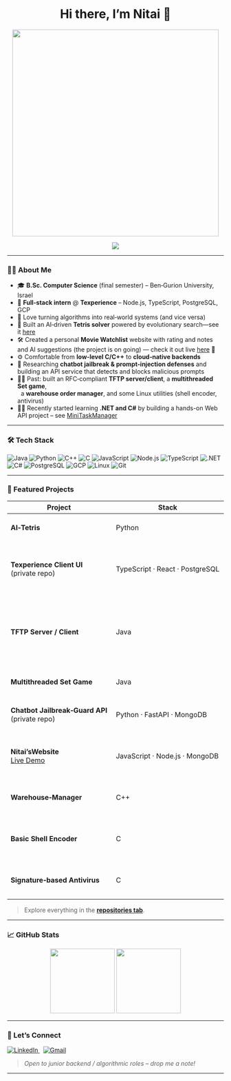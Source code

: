 <h1 align="center">Hi there, I’m Nitai 👋</h1>

<p align="center"><img src="https://user-images.githubusercontent.com/74038190/212749447-bfb7e725-6987-49d9-ae85-2015e3e7cc41.gif" width="480"></p>

<p align="center">
  <img src="https://readme-typing-svg.herokuapp.com/?lines=CS+Student+%7C+Software+Engineer;Algorithms+%26+AI;Backend+%26+DevOps&center=true&width=500&height=40">
</p>

---

### 👨‍💻 About Me
- 🎓 **B.Sc. Computer Science** (final semester) – Ben‑Gurion University, Israel  
- 💼 **Full‑stack intern** @ **Texperience** – Node.js, TypeScript, PostgreSQL, GCP  
- 🧠 Love turning algorithms into real‑world systems (and vice versa)
- 🚀 Built an AI‑driven **Tetris solver** powered by evolutionary search—see it [here](https://github.com/NitaiEdelberg/Ai-Tetris)
- 🛠️ Created a personal **Movie Watchlist** website with rating and notes and AI suggestions (the project is on going) — check it out live [here](https://nitaiswebsite.onrender.com) 🚀
- ⚙️ Comfortable from **low‑level C/C++** to **cloud‑native backends**
- 🔐 Researching **chatbot jailbreak & prompt‑injection defenses** and building an API service that detects and blocks malicious prompts
- 🕵️‍♂️ Past: built an RFC‑compliant **TFTP server/client**, a **multithreaded Set game**,  
  a **warehouse order manager**, and some Linux utilities (shell encoder, antivirus)
- 👨‍🔧 Recently started learning **.NET and C#** by building a hands-on Web API project – see [MiniTaskManager](https://github.com/NitaiEdelberg/Mini-task-manager-dotnet)


---

### 🛠 Tech Stack
<p>
  <img alt="Java"       src="https://img.shields.io/badge/Java-007396?style=flat&logo=java&logoColor=white"/>
  <img alt="Python"     src="https://img.shields.io/badge/Python-3776AB?style=flat&logo=python&logoColor=white"/>
  <img alt="C++"        src="https://img.shields.io/badge/C++-00599C?style=flat&logo=c%2B%2B&logoColor=white"/>
  <img alt="C"          src="https://img.shields.io/badge/C-333?style=flat&logo=c&logoColor=A8B9CC"/>
  <img alt="JavaScript" src="https://img.shields.io/badge/JavaScript-F7DF1E?style=flat&logo=javascript&logoColor=black"/>
  <img alt="Node.js"    src="https://img.shields.io/badge/Node.js-339933?style=flat&logo=nodedotjs&logoColor=white"/>
  <img alt="TypeScript" src="https://img.shields.io/badge/TypeScript-3178C6?style=flat&logo=typescript&logoColor=white"/>
  <img alt=".NET"        src="https://img.shields.io/badge/.NET-512BD4?style=flat&logo=dotnet&logoColor=white"/>
  <img alt="C#"          src="https://img.shields.io/badge/C%23-239120?style=flat&logo=c-sharp&logoColor=white"/>
  <img alt="PostgreSQL" src="https://img.shields.io/badge/PostgreSQL-336791?style=flat&logo=postgresql&logoColor=white"/>
  <img alt="GCP"        src="https://img.shields.io/badge/GCP-4285F4?style=flat&logo=googlecloud&logoColor=white"/>
  <img alt="Linux"      src="https://img.shields.io/badge/Linux-FCC624?style=flat&logo=linux&logoColor=black"/>
  <img alt="Git"        src="https://img.shields.io/badge/Git-F05032?style=flat&logo=git&logoColor=white"/>


</p>

---

### 🌟 Featured Projects
| Project | Stack | Quick Take |
|---------|-------|-----------|
| **AI‑Tetris** | Python | Evolutionary AI that plays Tetris (Pygame + EC‑Kity) |
| **Texperience Client UI** <br />(private repo) | TypeScript · React · PostgreSQL | Web dashboard that lets customers run & inspect Texperience optimization models on GCP |
| **TFTP Server / Client** | Java | Multi‑client TFTP implementation with uploads, downloads & live BCAST notifications (thread‑per‑client server) |
| **Multithreaded Set Game** | Java | Fast multiplayer solver using thread pools & locks |
| **Chatbot Jailbreak‑Guard API** <br />(private repo) | Python · FastAPI · MongoDB | REST service that detects & blocks prompt‑injection attacks in real time |
| **Nitai’sWebsite** <br />[Live Demo](https://nitaiswebsite.onrender.com) | JavaScript · Node.js · MongoDB | Personal site & REST API playground for sharpening full‑stack skills |
| **Warehouse‑Manager** | C++ | CLI tool for tracking orders & inventory with STL containers |
| **Basic Shell Encoder** | C | Linux command‑line utility for encoding/decoding files |
| **Signature‑based Antivirus** | C | Detects and neutralizes samples via signature scan |

> Explore everything in the **[repositories tab](https://github.com/NitaiEdelberg?tab=repositories)**.

---

### 📈 GitHub Stats
<p align="center">
  <img src="https://github-readme-stats.vercel.app/api?username=NitaiEdelberg&show_icons=true&count_private=true&hide=stars&theme=default" height="150">
  <img src="https://github-readme-stats.vercel.app/api/top-langs/?username=NitaiEdelberg&layout=compact&langs_count=8&hide=shaderlab" height="150">
</p>

---

### 🤝 Let’s Connect
<p>
  <a href="https://www.linkedin.com/in/nitai-edelberg/">
    <img alt="LinkedIn" src="https://img.shields.io/badge/LinkedIn-Nitai%20Edelberg-blue?logo=linkedin&style=flat">
  </a>
  &nbsp;
  <a href="mailto:nitai.edel@gmail.com">
    <img alt="Gmail" src="https://img.shields.io/badge/Email-nitai.edel@gmail.com-D14836?logo=gmail&logoColor=white&style=flat">
  </a>
</p>

> _Open to junior backend / algorithmic roles – drop me a note!_

---
<!--
✨ Special repository: this README appears on my GitHub profile.
-->
